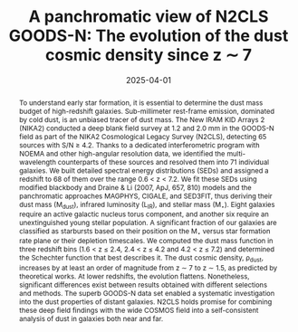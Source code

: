 ---
title: "A panchromatic view of N2CLS GOODS-N: The evolution of the dust cosmic density since z ∼ 7"
collection: "publications"
category: "co_papers"
permalink: /publications/2025A&A696A193B
link: https://ui.adsabs.harvard.edu/abs/2025A&A...696A.193B/abstract
date: 2025-04-01
venue: "Astronomy and Astrophysics"
citation: "Qu, F. J., Ge, F., Kimmy Wu, W. L., et al. (2025), arXiv e-prints, arXiv:2504.20038."
abstract: "To understand early star formation, it is essential to determine the dust mass budget of high-redshift galaxies. Sub-millimeter rest-frame emission, dominated by cold dust, is an unbiased tracer of dust mass. The New IRAM KID Arrays 2 (NIKA2) conducted a deep blank field survey at 1.2 and 2.0 mm in the GOODS-N field as part of the NIKA2 Cosmological Legacy Survey (N2CLS), detecting 65 sources with S/N ≥ 4.2. Thanks to a dedicated interferometric program with NOEMA and other high-angular resolution data, we identified the multi-wavelength counterparts of these sources and resolved them into 71 individual galaxies. We built detailed spectral energy distributions (SEDs) and assigned a redshift to 68 of them over the range 0.6 &lt; z &lt; 7.2. We fit these SEDs using modified blackbody and Draine &amp; Li (2007, ApJ, 657, 810) models and the panchromatic approaches MAGPHYS, CIGALE, and SED3FIT, thus deriving their dust mass (M<SUB>dust</SUB>), infrared luminosity (L<SUB>IR</SUB>), and stellar mass (M<SUB>⋆</SUB>). Eight galaxies require an active galactic nucleus torus component, and another six require an unextinguished young stellar population. A significant fraction of our galaxies are classified as starbursts based on their position on the M<SUB>⋆</SUB> versus star formation rate plane or their depletion timescales. We computed the dust mass function in three redshift bins (1.6 &lt; z ≤ 2.4, 2.4 &lt; z ≤ 4.2 and 4.2 &lt; z ≤ 7.2) and determined the Schechter function that best describes it. The dust cosmic density, ρ<SUB>dust</SUB>, increases by at least an order of magnitude from z ∼ 7 to z ∼ 1.5, as predicted by theoretical works. At lower redshifts, the evolution flattens. Nonetheless, significant differences exist between results obtained with different selections and methods. The superb GOODS-N data set enabled a systematic investigation into the dust properties of distant galaxies. N2CLS holds promise for combining these deep field findings with the wide COSMOS field into a self-consistent analysis of dust in galaxies both near and far."
---